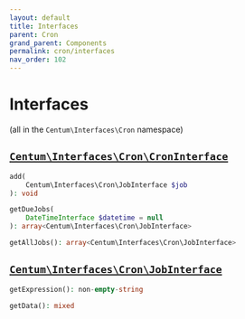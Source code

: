 ```yaml
---
layout: default
title: Interfaces
parent: Cron
grand_parent: Components
permalink: cron/interfaces
nav_order: 102
---
```




# Interfaces

(all in the `Centum\Interfaces\Cron` namespace)



## [`Centum\Interfaces\Cron\CronInterface`](https://github.com/SidRoberts/centum/blob/main/src/Interfaces/Cron/CronInterface.php)

```php
add(
    Centum\Interfaces\Cron\JobInterface $job
): void
```

```php
getDueJobs(
    DateTimeInterface $datetime = null
): array<Centum\Interfaces\Cron\JobInterface>
```

```php
getAllJobs(): array<Centum\Interfaces\Cron\JobInterface>
```



## [`Centum\Interfaces\Cron\JobInterface`](https://github.com/SidRoberts/centum/blob/main/src/Interfaces/Cron/JobInterface.php)

```php
getExpression(): non-empty-string
```

```php
getData(): mixed
```
